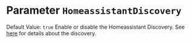 # Parameter `HomeassistantDiscovery`
Default Value: `true`
Enable or disable the Homeassistant Discovery.
See [here](../Integration-Home-Assistant) for details about the discovery.
